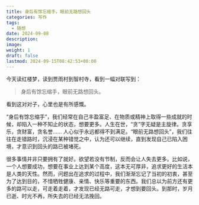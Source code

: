 ```yaml
---
title: 身后有馀忘缩手，眼前无路想回头
categories: 写作
tags:
  - 随想
date: 2024-09-08
description: 
image: 
weight: 1
draft: false
lastmod: 2024-09-15T08:42:53+08:00
---
```

今天读红楼梦，读到贾雨村到智村寺，看到一幅对联写到：

> 身后有馀忘缩手，眼前无路想回头。

看到这对对子，心里也是有所感慨。

“身后有馀忘缩手”，我们经常在自己丰盈富足、在物质或精神上取得一些成就的时候，却陷入一种不知止的状态，想要更多。人生在世，“贪”字无疑是主旋律。贪享乐，贪财富，贪名誉…… 人心似乎永远都得不到满足。“眼前无路想回头”，我们往往在走错路时，沉浸在某种错觉之中，认为还可以继续，直到发现自己已陷入困境，才意识到回头的路已被堵死。

很多事情并非只要拥有了就好。欲望若没有节制，反而会让人失去更多。比如说，一个人想要成功，想要在事业上达到某个高度，这本无可厚非，追求更好的生活本是人类的天性。然而，问题出在追求的过程中，我们渐渐忘记了当初的初衷，甚至为了达到目的，不惜牺牲健康、亲情、快乐等重要的东西。我们总以为前方还有更多的路可以走，可走着走着，才发现已经无路可走，才想到要回头。到那时，岁月已逝、时光不再，所失去的已经无法挽回。



